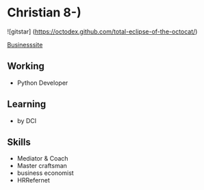 # Christian 8-)

![gitstar] (https://octodex.github.com/total-eclipse-of-the-octocat/)

[Businesssite](https://www.fabokdesign.com)

## Working

- Python Developer

## Learning

- by DCI

## Skills

- Mediator & Coach
- Master craftsman
- business economist
- HRRefernet
